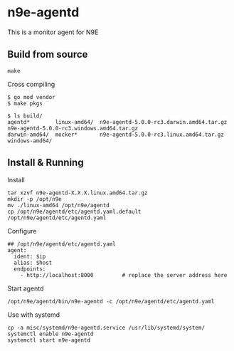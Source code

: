 # n9e-agentd

This is a monitor agent for N9E

## Build from source

```
make
```

Cross compiling
```shell
$ go mod vendor
$ make pkgs

$ ls build/
agentd*        linux-amd64/  n9e-agentd-5.0.0-rc3.darwin.amd64.tar.gz  n9e-agentd-5.0.0-rc3.windows.amd64.tar.gz
darwin-amd64/  mocker*       n9e-agentd-5.0.0-rc3.linux.amd64.tar.gz   windows-amd64/
```


## Install & Running

Install
```
tar xzvf n9e-agentd-X.X.X.linux.amd64.tar.gz
mkdir -p /opt/n9e
mv ./linux-amd64 /opt/n9e/agentd
cp /opt/n9e/agentd/etc/agentd.yaml.default /opt/n9e/agentd/etc/agentd.yaml
```

Configure
```
## /opt/n9e/agentd/etc/agentd.yaml
agent:
  ident: $ip
  alias: $host
  endpoints:
    - http://localhost:8000			# replace the server address here
```

Start agentd
```
/opt/n9e/agentd/bin/n9e-agentd -c /opt/n9e/agentd/etc/agentd.yaml
```

Use with systemd
```
cp -a misc/systemd/n9e-agentd.service /usr/lib/systemd/system/
systemctl enable n9e-agentd
systemctl start n9e-agentd
```
